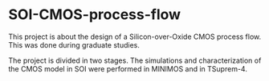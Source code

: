 # SOI-CMOS-process-flow

This project is about the design of a Silicon-over-Oxide CMOS process flow. This was done during graduate studies.

The project is divided in two stages. The simulations and characterization of the CMOS model in SOI were performed in MINIMOS and in TSuprem-4.
